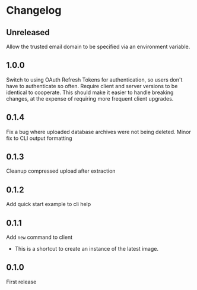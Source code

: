 Changelog
=========

Unreleased
----------

Allow the trusted email domain to be specified via an environment variable.

1.0.0
-----

Switch to using OAuth Refresh Tokens for authentication, so users don't have to
authenticate so often.
Require client and server versions to be identical to cooperate. This should
make it easier to handle breaking changes, at the expense of requiring more
frequent client upgrades.

0.1.4
-----

Fix a bug where uploaded database archives were not being deleted.
Minor fix to CLI output formatting

0.1.3
-----

Cleanup compressed upload after extraction

0.1.2
-----

Add quick start example to cli help

0.1.1
-----

Add `new` command to client
- This is a shortcut to create an instance of the latest image.

0.1.0
-----

First release

